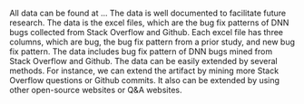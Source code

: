 All data can be found at ... The data is well documented to facilitate future research. The data is the excel files, which are the bug fix patterns of DNN bugs collected from Stack Overflow and Github. Each excel file has three columns, which are bug, the bug fix pattern from a prior study, and new bug fix pattern. The data includes bug fix pattern of DNN bugs mined from Stack Overflow and Github. The data can be easily extended by several methods. For instance, we can extend the artifact by mining more Stack Overflow questions or Github commits. It also can be extended by using other open-source websites or Q&A websites.